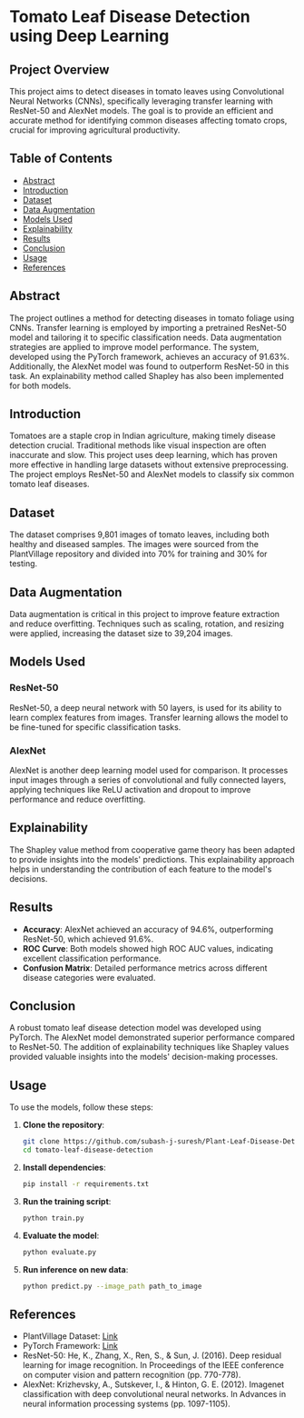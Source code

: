 
# Tomato Leaf Disease Detection using Deep Learning

## Project Overview

This project aims to detect diseases in tomato leaves using Convolutional Neural Networks (CNNs), specifically leveraging transfer learning with ResNet-50 and AlexNet models. The goal is to provide an efficient and accurate method for identifying common diseases affecting tomato crops, crucial for improving agricultural productivity.

## Table of Contents

- [Abstract](#abstract)
- [Introduction](#introduction)
- [Dataset](#dataset)
- [Data Augmentation](#data-augmentation)
- [Models Used](#models-used)
- [Explainability](#explainability)
- [Results](#results)
- [Conclusion](#conclusion)
- [Usage](#usage)
- [References](#references)

## Abstract

The project outlines a method for detecting diseases in tomato foliage using CNNs. Transfer learning is employed by importing a pretrained ResNet-50 model and tailoring it to specific classification needs. Data augmentation strategies are applied to improve model performance. The system, developed using the PyTorch framework, achieves an accuracy of 91.63%. Additionally, the AlexNet model was found to outperform ResNet-50 in this task. An explainability method called Shapley has also been implemented for both models.

## Introduction

Tomatoes are a staple crop in Indian agriculture, making timely disease detection crucial. Traditional methods like visual inspection are often inaccurate and slow. This project uses deep learning, which has proven more effective in handling large datasets without extensive preprocessing. The project employs ResNet-50 and AlexNet models to classify six common tomato leaf diseases.

## Dataset

The dataset comprises 9,801 images of tomato leaves, including both healthy and diseased samples. The images were sourced from the PlantVillage repository and divided into 70% for training and 30% for testing.

## Data Augmentation

Data augmentation is critical in this project to improve feature extraction and reduce overfitting. Techniques such as scaling, rotation, and resizing were applied, increasing the dataset size to 39,204 images.

## Models Used

### ResNet-50

ResNet-50, a deep neural network with 50 layers, is used for its ability to learn complex features from images. Transfer learning allows the model to be fine-tuned for specific classification tasks.

### AlexNet

AlexNet is another deep learning model used for comparison. It processes input images through a series of convolutional and fully connected layers, applying techniques like ReLU activation and dropout to improve performance and reduce overfitting.

## Explainability

The Shapley value method from cooperative game theory has been adapted to provide insights into the models' predictions. This explainability approach helps in understanding the contribution of each feature to the model's decisions.

## Results

- **Accuracy**: AlexNet achieved an accuracy of 94.6%, outperforming ResNet-50, which achieved 91.6%.
- **ROC Curve**: Both models showed high ROC AUC values, indicating excellent classification performance.
- **Confusion Matrix**: Detailed performance metrics across different disease categories were evaluated.

## Conclusion

A robust tomato leaf disease detection model was developed using PyTorch. The AlexNet model demonstrated superior performance compared to ResNet-50. The addition of explainability techniques like Shapley values provided valuable insights into the models' decision-making processes.

## Usage

To use the models, follow these steps:

1. **Clone the repository**:
    ```sh
    git clone https://github.com/subash-j-suresh/Plant-Leaf-Disease-Detection.git
    cd tomato-leaf-disease-detection
    ```

2. **Install dependencies**:
    ```sh
    pip install -r requirements.txt
    ```

3. **Run the training script**:
    ```sh
    python train.py
    ```

4. **Evaluate the model**:
    ```sh
    python evaluate.py
    ```

5. **Run inference on new data**:
    ```sh
    python predict.py --image_path path_to_image
    ```

## References

- PlantVillage Dataset: [Link](https://plantvillage.psu.edu)
- PyTorch Framework: [Link](https://pytorch.org)
- ResNet-50: He, K., Zhang, X., Ren, S., & Sun, J. (2016). Deep residual learning for image recognition. In Proceedings of the IEEE conference on computer vision and pattern recognition (pp. 770-778).
- AlexNet: Krizhevsky, A., Sutskever, I., & Hinton, G. E. (2012). Imagenet classification with deep convolutional neural networks. In Advances in neural information processing systems (pp. 1097-1105).
